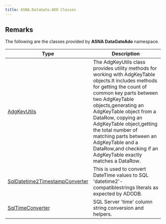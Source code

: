 ```yaml
---
title: ASNA.DataGate.ADO Classes
---
```


## Remarks

The following are the classes provided by **ASNA DataGateAdo** namespace.


| Type | Description |
| --- | --- |
| [AdgKeyUtils](/reference/datagate/datagateado/adg-key-utils.html) | The AdgKeyUtils class provides utility methods for working with AdgKeyTable objects.It includes methods for getting the count of common key parts between two AdgKeyTable objects,generating an AdgKeyTable object from a DataRow, copying an AdgKeyTable object,getting the total number of matching parts between an AdgKeyTable and a DataRow,and checking if an AdgKeyTable exactly matches a DataRow. |
| [SqlDatetime2TimestampConverter](/reference/datagate/datagateado/sql-datetime2-timestamp-converter.html) | This is used to convert DateTime values to SQL 'datetime2'-compatiblestrings literals as expected by ADODB. |
| [SqlTimeConverter](/reference/datagate/datagateado/sql-time-converter.html) | SQL Server 'time' column string conversion and helpers. |
